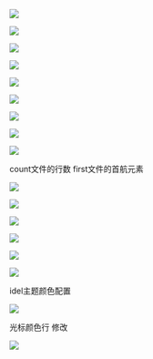 ![](../md/img/ggzhangxiaochao/1298744-20180626204920942-1601845225.png)

![](../md/img/ggzhangxiaochao/1298744-20180626204948679-1653189774.png)

![](../md/img/ggzhangxiaochao/1298744-20180626205503040-1260390848.png)

![](../md/img/ggzhangxiaochao/1298744-20180626210301066-354557866.png)

![](../md/img/ggzhangxiaochao/1298744-20180626210329389-1163492684.png)

![](../md/img/ggzhangxiaochao/1298744-20180626210448035-830271919.png)

![](../md/img/ggzhangxiaochao/1298744-20180626210525062-1793164632.png)

![](../md/img/ggzhangxiaochao/1298744-20180626210806365-1218428347.png)

![](../md/img/ggzhangxiaochao/1298744-20180626211548486-2116484657.png)

count文件的行数 first文件的首航元素

![](../md/img/ggzhangxiaochao/1298744-20180626211515565-822724789.png)

![](../md/img/ggzhangxiaochao/1298744-20180626212134262-118768723.png)

![](../md/img/ggzhangxiaochao/1298744-20180626212816767-1571919037.png)

![](../md/img/ggzhangxiaochao/1298744-20180626212801707-2146090362.png)

![](../md/img/ggzhangxiaochao/1298744-20180626212951864-1620388481.png)

![](../md/img/ggzhangxiaochao/1298744-20180626213316397-1829241006.png)

idel主题颜色配置

![](../md/img/ggzhangxiaochao/1298744-20180626213412946-1779676105.png)

光标颜色行 修改

![](../md/img/ggzhangxiaochao/1298744-20180626213544436-1901690537.png)

